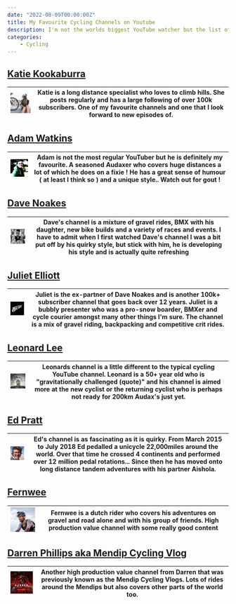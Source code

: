 ```yaml
---
date: "2022-08-09T00:00:00Z"
title: My Favourite Cycling Channels on Youtube 
description: I'm not the worlds biggest YouTube watcher but the list of channels below are some of my favourite regular watches (usually while I am eating breakfast).
categories:
    - Cycling
---
```

## [Katie Kookaburra](https://www.youtube.com/c/KatieKookaburra)
|![Katie Kookaburra](katiekookaburra.jpeg)| Katie is a long distance specialist who loves to climb hills. She posts regularly and has a large following of over 100k subscribers. One of my favourite channels and one that I look forward to new episodes of.|
|----|----|

## [Adam Watkins](https://www.youtube.com/user/adumwatkins)
|![Adam Watkins](adamwatkins.jpeg)|Adam is not the most regular YouTuber but he is definitely my favourite. A seasoned Audaxer who covers huge distances a lot of which he does on a fixie ! He has a great sense of humour ( at least I think so ) and a unique style.. Watch out for gout !|
|----|----|

## [Dave Noakes](https://www.youtube.com/c/DaveNoakes)
|![Dave Noakes](davenoakes.jpeg)| Dave's channel is a mixture of gravel rides, BMX with his daughter, new bike builds and a variety of races and events. I have to admit when I first watched Dave's channel I was a bit put off by his quirky style, but stick with him, he is developing his style and is actually quite refreshing |
|----|----|

## [Juliet Elliott](https://www.youtube.com/c/JulietElliottsChannel)
|![Juliet Elliott](julietelliott.jpeg)| Juliet is the ex-partner of Dave Noakes and is another 100k+ subscriber channel that goes back over 12 years. Juliet is a bubbly presenter who was a pro-snow boarder, BMXer and cycle courier amongst many other things I'm sure. The channel is a mix of gravel riding, backpacking and competitive crit rides. |
|----|----|

## [Leonard Lee](https://www.youtube.com/user/leonardmlee)
|![Leonard Lee](leonardlee.jpeg) | Leonards channel is a little different to the typical cycling YouTube channel. Leonard is a 50+ year old who is "gravitationally challenged (quote)" and his channel is aimed more at the new cyclist or the returning cyclist who is perhaps not ready for 200km Audax's just yet. |
|----|----|

## [Ed Pratt](https://www.youtube.com/c/MrEdPratt)
|![Ed Pratt](edpratt.jpeg) | Ed's channel is as fascinating as it is quirky. From March 2015 to July 2018 Ed pedalled a unicycle 22,000miles around the world. Over that time he crossed 4 continents and performed over 12 million pedal rotations... Since then he has moved onto long distance tandem adventures with his partner Aishola. |
|----|----|

## [Fernwee](https://www.youtube.com/c/Fernwee)
|![Fernwee](fernwee.jpeg) | Fernwee is a dutch rider who covers his adventures on gravel and road alone and with his group of friends. High production value channel with some really good content |
|----|----|

## [Darren Phillips aka Mendip Cycling Vlog](https://www.youtube.com/c/MendipCyclingVlogs)
|![Darren Phillips](darrenphillips.jpeg) | Another high production value channel from Darren that was previously known as the Mendip Cycling Vlogs. Lots of rides around the Mendips but also covers other parts of the world too. |
|----|----|
 